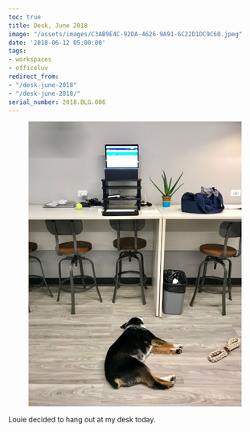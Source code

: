 ```yaml
---
toc: true
title: Desk, June 2018
image: "/assets/images/C3AB9E4C-92DA-4626-9A91-6C22D1DC9C60.jpeg"
date: '2018-06-12 05:00:00'
tags:
- workspaces
- officeluv
redirect_from:
- "/desk-june-2018"
- "/desk-june-2018/"
serial_number: 2018.BLG.006
---
```

<figure class="kg-card kg-image-card"><img src="/assets/images/C3AB9E4C-92DA-4626-9A91-6C22D1DC9C60.jpeg" /></figure>

Louie decided to hang out at my desk today.

